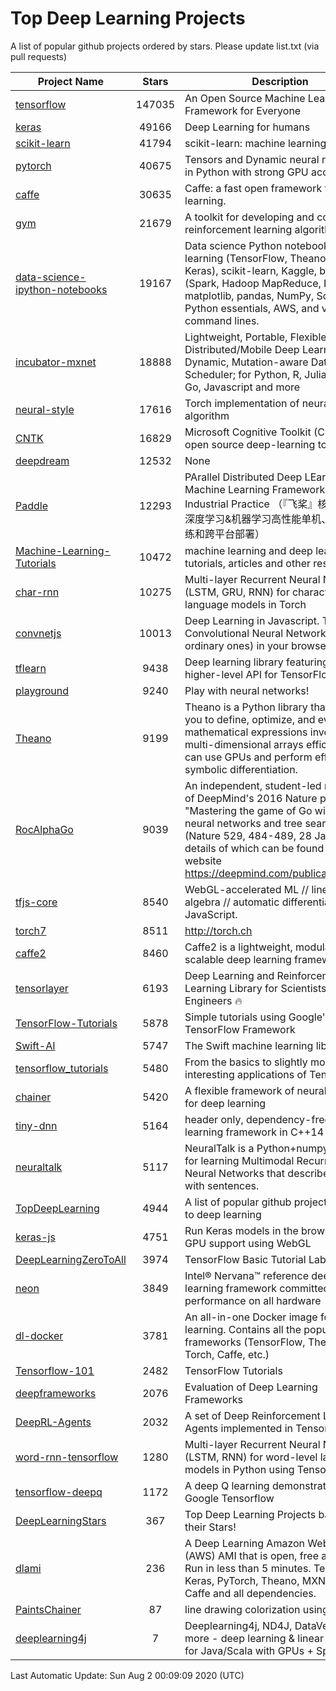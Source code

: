 # Top Deep Learning Projects
A list of popular github projects ordered by stars.
Please update list.txt (via pull requests)

|Project Name| Stars | Description |
| ---------- |:-----:| ----------- |
| [tensorflow](https://github.com/tensorflow/tensorflow) | 147035 | An Open Source Machine Learning Framework for Everyone |
| [keras](https://github.com/keras-team/keras) | 49166 | Deep Learning for humans |
| [scikit-learn](https://github.com/scikit-learn/scikit-learn) | 41794 | scikit-learn: machine learning in Python |
| [pytorch](https://github.com/pytorch/pytorch) | 40675 | Tensors and Dynamic neural networks in Python with strong GPU acceleration |
| [caffe](https://github.com/BVLC/caffe) | 30635 | Caffe: a fast open framework for deep learning. |
| [gym](https://github.com/openai/gym) | 21679 | A toolkit for developing and comparing reinforcement learning algorithms. |
| [data-science-ipython-notebooks](https://github.com/donnemartin/data-science-ipython-notebooks) | 19167 | Data science Python notebooks: Deep learning (TensorFlow, Theano, Caffe, Keras), scikit-learn, Kaggle, big data (Spark, Hadoop MapReduce, HDFS), matplotlib, pandas, NumPy, SciPy, Python essentials, AWS, and various command lines. |
| [incubator-mxnet](https://github.com/apache/incubator-mxnet) | 18888 | Lightweight, Portable, Flexible Distributed/Mobile Deep Learning with Dynamic, Mutation-aware Dataflow Dep Scheduler; for Python, R, Julia, Scala, Go, Javascript and more |
| [neural-style](https://github.com/jcjohnson/neural-style) | 17616 | Torch implementation of neural style algorithm |
| [CNTK](https://github.com/microsoft/CNTK) | 16829 | Microsoft Cognitive Toolkit (CNTK), an open source deep-learning toolkit |
| [deepdream](https://github.com/google/deepdream) | 12532 | None |
| [Paddle](https://github.com/PaddlePaddle/Paddle) | 12293 | PArallel Distributed Deep LEarning: Machine Learning Framework from Industrial Practice （『飞桨』核心框架，深度学习&机器学习高性能单机、分布式训练和跨平台部署） |
| [Machine-Learning-Tutorials](https://github.com/ujjwalkarn/Machine-Learning-Tutorials) | 10472 | machine learning and deep learning tutorials, articles and other resources  |
| [char-rnn](https://github.com/karpathy/char-rnn) | 10275 | Multi-layer Recurrent Neural Networks (LSTM, GRU, RNN) for character-level language models in Torch |
| [convnetjs](https://github.com/karpathy/convnetjs) | 10013 | Deep Learning in Javascript. Train Convolutional Neural Networks (or ordinary ones) in your browser. |
| [tflearn](https://github.com/tflearn/tflearn) | 9438 | Deep learning library featuring a higher-level API for TensorFlow. |
| [playground](https://github.com/tensorflow/playground) | 9240 | Play with neural networks! |
| [Theano](https://github.com/Theano/Theano) | 9199 | Theano is a Python library that allows you to define, optimize, and evaluate mathematical expressions involving multi-dimensional arrays efficiently. It can use GPUs and perform efficient symbolic differentiation. |
| [RocAlphaGo](https://github.com/Rochester-NRT/RocAlphaGo) | 9039 | An independent, student-led replication of DeepMind's 2016 Nature publication, "Mastering the game of Go with deep neural networks and tree search" (Nature 529, 484-489, 28 Jan 2016), details of which can be found on their website https://deepmind.com/publications.html. |
| [tfjs-core](https://github.com/tensorflow/tfjs-core) | 8540 | WebGL-accelerated ML // linear algebra // automatic differentiation for JavaScript. |
| [torch7](https://github.com/torch/torch7) | 8511 | http://torch.ch |
| [caffe2](https://github.com/facebookarchive/caffe2) | 8460 | Caffe2 is a lightweight, modular, and scalable deep learning framework. |
| [tensorlayer](https://github.com/tensorlayer/tensorlayer) | 6193 | Deep Learning and Reinforcement Learning Library for Scientists and Engineers 🔥 |
| [TensorFlow-Tutorials](https://github.com/nlintz/TensorFlow-Tutorials) | 5878 | Simple tutorials using Google's TensorFlow Framework |
| [Swift-AI](https://github.com/Swift-AI/Swift-AI) | 5747 | The Swift machine learning library. |
| [tensorflow_tutorials](https://github.com/pkmital/tensorflow_tutorials) | 5480 | From the basics to slightly more interesting applications of Tensorflow |
| [chainer](https://github.com/chainer/chainer) | 5420 | A flexible framework of neural networks for deep learning |
| [tiny-dnn](https://github.com/tiny-dnn/tiny-dnn) | 5164 | header only, dependency-free deep learning framework in C++14 |
| [neuraltalk](https://github.com/karpathy/neuraltalk) | 5117 | NeuralTalk is a Python+numpy project for learning Multimodal Recurrent Neural Networks that describe images with sentences. |
| [TopDeepLearning](https://github.com/aymericdamien/TopDeepLearning) | 4944 | A list of popular github projects related to deep learning |
| [keras-js](https://github.com/transcranial/keras-js) | 4751 | Run Keras models in the browser, with GPU support using WebGL |
| [DeepLearningZeroToAll](https://github.com/hunkim/DeepLearningZeroToAll) | 3974 | TensorFlow Basic Tutorial Labs |
| [neon](https://github.com/NervanaSystems/neon) | 3849 | Intel® Nervana™ reference deep learning framework committed to best performance on all hardware |
| [dl-docker](https://github.com/floydhub/dl-docker) | 3781 | An all-in-one Docker image for deep learning. Contains all the popular DL frameworks (TensorFlow, Theano, Torch, Caffe, etc.) |
| [Tensorflow-101](https://github.com/sjchoi86/Tensorflow-101) | 2482 | TensorFlow Tutorials |
| [deepframeworks](https://github.com/zer0n/deepframeworks) | 2076 | Evaluation of Deep Learning Frameworks |
| [DeepRL-Agents](https://github.com/awjuliani/DeepRL-Agents) | 2032 | A set of Deep Reinforcement Learning Agents implemented in Tensorflow. |
| [word-rnn-tensorflow](https://github.com/hunkim/word-rnn-tensorflow) | 1280 | Multi-layer Recurrent Neural Networks (LSTM, RNN) for word-level language models in Python using TensorFlow. |
| [tensorflow-deepq](https://github.com/siemanko/tensorflow-deepq) | 1172 | A deep Q learning demonstration using Google Tensorflow |
| [DeepLearningStars](https://github.com/hunkim/DeepLearningStars) | 367 | Top Deep Learning Projects based on their Stars! |
| [dlami](https://github.com/ritchieng/dlami) | 236 | A Deep Learning Amazon Web Service (AWS) AMI that is open, free and works. Run in less than 5 minutes. TensorFlow, Keras, PyTorch, Theano, MXNet, CNTK, Caffe and all dependencies. |
| [PaintsChainer](https://github.com/taizan/PaintsChainer) | 87 | line drawing colorization using chainer |
| [deeplearning4j](https://github.com/deeplearning4j/deeplearning4j) | 7 | Deeplearning4j, ND4J, DataVec and more - deep learning & linear algebra for Java/Scala with GPUs + Spark |

Last Automatic Update: Sun Aug  2 00:09:09 2020 (UTC)
